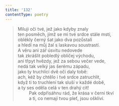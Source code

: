 ```yaml
---
title: '132'
contentType: poetry
---
```


<section>

> Miluji oči tvé, jež jako kdyby znaly  
> ten posměch, jímž se mi tvé srdce stále mstí,  
> oblékly černý šat jako dva pozůstalí  
> a hledí na můj žal s laskavou soustrastí.  
> A věru ani zář úsvitu nedovede  
> tak zkrášlit pobledlý obličej východu,  
> ani třpyt hvězdy, jež za sebou večer vede,  
> nedá tak velký jas šerému západu,  
> jako ty truchlící dvě oči daly tobě:  
> ach, kéž by chtělo i tvé srdce zatruchlit,  
> když ti to truchlení tak sluší v každé době,  
> a ty ses oděla celá v ten drahý cit!  
>          Pak odpřisáhnu rád, že krása v černi tkví  
>          a ti, co nemají tvou pleť, jsou oškliví.

</section>
